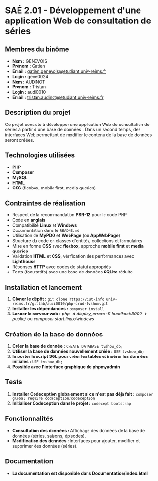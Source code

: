 # SAÉ 2.01 - Développement d'une application Web de consultation de séries

## Membres du binôme

* **Nom :** GENEVOIS
* **Prénom :** Gatien
* **Email :** gatien.genevois@etudiant.univ-reims.fr
* **Login :** gene0024
* **Nom :** AUDINOT
* **Prénom :** Tristan
* **Login :** audi0010
* **Email :** tristan.audinot@etudiant.univ-reims.fr

## Description du projet

Ce projet consiste à développer une application Web de consultation de séries à partir d'une base de données . Dans un second temps, des interfaces Web permettant de modifier le contenu de la base de données seront créées.

## Technologies utilisées

* **PHP**
* **Composer**
* **MySQL**
* **HTML**
* **CSS** (flexbox, mobile first, media queries)

## Contraintes de réalisation

* Respect de la recommandation **PSR-12** pour le code PHP
* Code en **anglais**
* Compatibilité **Linux** et **Windows**
* Documentation dans le `README.md`
* Utilisation de **MyPDO** et **WebPage** (ou **AppWebPage**)
* Structure du code en classes d'entités, collections et formulaires
* Mise en forme **CSS** avec **flexbox**, approche **mobile first** et **media queries**
* Validation **HTML** et **CSS**, vérification des performances avec **Lighthouse**
* Réponses **HTTP** avec codes de statut appropriés
* Tests (facultatifs) avec une base de données **SQLite** réduite

## Installation et lancement

1. **Cloner le dépôt :** `git clone https://iut-info.univ-reims.fr/gitlab/audi0010/php-crud-tvshow.git`
2. **Installer les dépendances :** `composer install`
3. **Lancer le serveur web :** *php -d display_errors -S localhost:8000 -t public/* ou *composer start:linux/windows*

## Création de la base de données

1. **Créer la base de donnée :** `CREATE DATABASE tvshow_db;
   `  
2. **Utiliser la base de données nouvellement créée :** `USE tvshow_db;
   `
3. **Importer le script SQL pour créer les tables et insérer les données initiales :** `USE tvshow_db;
   `
4. **Possible avec l'interface graphique de phpmyadmin**

## Tests

1. **Installer Codeception globalement si ce n'est pas déjà fait :** `composer global require codeception/codeception`
2. **Initialiser Codeception dans le projet :** `codecept bootstrap`

## Fonctionnalités

* **Consultation des données :** Affichage des données de la base de données (séries, saisons, épisodes).
* **Modification des données :** Interfaces pour ajouter, modifier et supprimer des données (séries).

## Documentation
* **La documentation est disponible dans Documentation/index.html**
